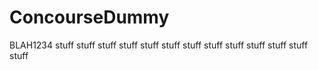 # ConcourseDummy
BLAH1234
stuff
stuff
stuff
stuff
stuff
stuff
stuff
stuff
stuff
stuff
stuff
stuff
stuff
